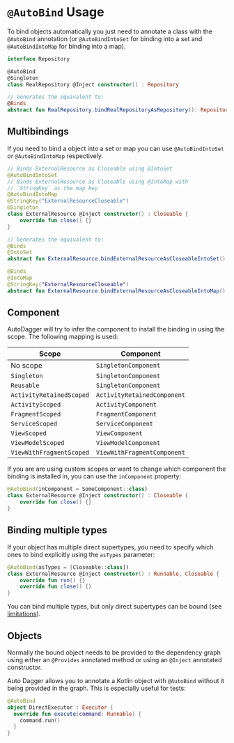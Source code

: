 # `@AutoBind` Usage 
To bind objects automatically you just need to annotate a class with the `@AutoBind` annotation (or `@AutoBindIntoSet`
for binding into a set and `@AutoBindIntoMap` for binding into a map).

```kotlin
interface Repository

@AutoBind
@Singleton
class RealRepository @Inject constructor() : Repository

// Generates the equivalent to:
@Binds
abstract fun RealRepository.bindRealRepositoryAsRepository(): Repository
```

## Multibindings
If you need to bind a object into a set or map you can use `@AutoBindIntoSet` or `@AutoBindIntoMap` respectively.

```kotlin
// Binds ExternalResource as Closeable using @IntoSet
@AutoBindIntoSet
// Binds ExternalResource as Closeable using @IntoMap with
// `StringKey` as the map key
@AutoBindIntoMap
@StringKey("ExternalResourceCloseable")
@Singleton
class ExternalResource @Inject constructor() : Closeable {
    override fun close() {}
}

// Generates the equivalent to:
@Binds
@IntoSet
abstract fun ExternalResource.bindExternalResourceAsCloseableIntoSet(): Closeable

@Binds
@IntoMap
@StringKey("ExternalResourceCloseable")
abstract fun ExternalResource.bindExternalResourceAsCloseableIntoMap(): Closeable
```

## Component
AutoDagger will try to infer the component to install the binding in using the scope. The following mapping is used:

| Scope                    | Component                   |
|--------------------------|-----------------------------|
| No scope                 | `SingletonComponent`        |
| `Singleton`              | `SingletonComponent`        |
| `Reusable`               | `SingletonComponent`        |
| `ActivityRetainedScoped` | `ActivityRetainedComponent` |
| `ActivityScoped`         | `ActivityComponent`         |
| `FragmentScoped`         | `FragmentComponent`         |
| `ServiceScoped`          | `ServiceComponent`          |
| `ViewScoped`             | `ViewComponent`             |
| `ViewModelScoped`        | `ViewModelComponent`        |
| `ViewWithFragmentScoped` | `ViewWithFragmentComponent` |

If you are are using custom scopes or want to change which component the binding is installed in, you can use the 
`inComponent` property:
```kotlin
@AutoBind(inComponent = SomeComponent::class)
class ExternalResource @Inject constructor() : Closeable {
    override fun close() {}
}
```

## Binding multiple types
If your object has multiple direct supertypes, you need to specify which ones to bind explicitly using the `asTypes`
parameter:
```kotlin
@AutoBind(asTypes = [Closeable::class])
class ExternalResource @Inject constructor() : Runnable, Closeable {
    override fun run() {}
    override fun close() {}
}
```

You can bind multiple types, but only direct supertypes can be bound (see [limitations](../limitations.md#autobind-only-supports-direct-supertypes)).

## Objects
Normally the bound object needs to be provided to the dependency graph using either an `@Provides` annotated method
or using an `@Inject` annotated constructor.

Auto Dagger allows you to annotate a Kotlin object with `@AutoBind` without it being provided in the graph.
This is especially useful for tests:
```kotlin
@AutoBind
object DirectExecutor : Executor {
  override fun execute(command: Runnable) {
    command.run()
  }
}
```